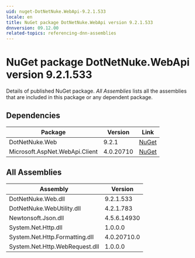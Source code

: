 ```yaml
---
uid: nuget-DotNetNuke.WebApi-9.2.1.533
locale: en
title: NuGet package DotNetNuke.WebApi version 9.2.1.533
dnnversion: 09.12.00
related-topics: referencing-dnn-assemblies
---
```


# NuGet package DotNetNuke.WebApi version 9.2.1.533
Details of published NuGet package.
*All Assemblies* lists all the assemblies that are included in this package or any dependent package.

## Dependencies

|Package|Version|Link|
|---|---|---|
|DotNetNuke.Web|9.2.1|[NuGet](https://www.nuget.org/packages/DotNetNuke.Web/9.2.1)|
|Microsoft.AspNet.WebApi.Client|4.0.20710|[NuGet](https://www.nuget.org/packages/Microsoft.AspNet.WebApi.Client/4.0.20710)|

## All Assemblies

|Assembly|Version|
|---|---|
|DotNetNuke.Web.dll|9.2.1.533|
|DotNetNuke.WebUtility.dll|4.2.1.783|
|Newtonsoft.Json.dll|4.5.6.14930|
|System.Net.Http.dll|1.0.0.0|
|System.Net.Http.Formatting.dll|4.0.20710.0|
|System.Net.Http.WebRequest.dll|1.0.0.0|

